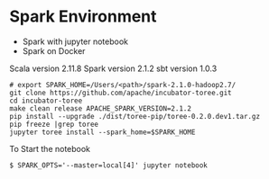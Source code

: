 Spark Environment
=====

- Spark with jupyter notebook
- Spark on Docker

Scala version 2.11.8
Spark version 2.1.2
sbt version 1.0.3

```
# export SPARK_HOME=/Users/<path>/spark-2.1.0-hadoop2.7/
git clone https://github.com/apache/incubator-toree.git
cd incubator-toree
make clean release APACHE_SPARK_VERSION=2.1.2
pip install --upgrade ./dist/toree-pip/toree-0.2.0.dev1.tar.gz
pip freeze |grep toree 
jupyter toree install --spark_home=$SPARK_HOME
```

To Start the notebook

```
$ SPARK_OPTS='--master=local[4]' jupyter notebook
```
